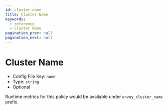 ```yaml
---
id: cluster-name
title: Cluster Name
keywords:
  - reference
  - Cluster Name
pagination_prev: null
pagination_next: null
---
```


# Cluster Name

- Config File Key: `name`
- Type: `string`
- Optional

Runtime metrics for this policy would be available under `envoy_cluster_`_`name`_ prefix.
